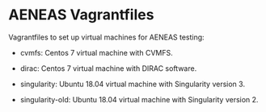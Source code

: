 # AENEAS Vagrantfiles

Vagrantfiles to set up virtual machines for AENEAS testing:

* cvmfs: Centos 7 virtual machine with CVMFS.

* dirac: Centos 7 virtual machine with DIRAC software.

* singularity: Ubuntu 18.04 virtual machine with Singularity version 3.

* singularity-old: Ubuntu 18.04 virtual machine with Singularity version 2.
